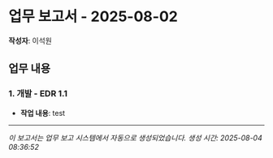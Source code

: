 # 업무 보고서 - 2025-08-02

**작성자**: 이석원

## 업무 내용

### 1. 개발 - EDR 1.1

- **작업 내용**: test

---

*이 보고서는 업무 보고 시스템에서 자동으로 생성되었습니다.*
*생성 시간: 2025-08-04 08:36:52*
